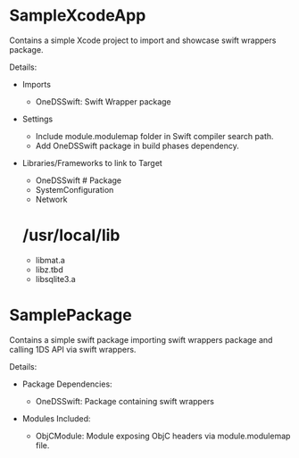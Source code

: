 # SampleXcodeApp

Contains a simple Xcode project to import and showcase swift wrappers package.

Details:
- Imports
    - OneDSSwift: Swift Wrapper package

- Settings
    - Include module.modulemap folder in Swift compiler search path.
    - Add OneDSSwift package in build phases dependency.

- Libraries/Frameworks to link to Target
    - OneDSSwift # Package
    - SystemConfiguration
    - Network
    # /usr/local/lib
    - libmat.a
    - libz.tbd
    - libsqlite3.a


# SamplePackage

Contains a simple swift package importing swift wrappers package and calling 1DS API via swift wrappers.

Details:
- Package Dependencies:
    - OneDSSwift: Package containing swift wrappers

- Modules Included:
    - ObjCModule: Module exposing ObjC headers via module.modulemap file.
